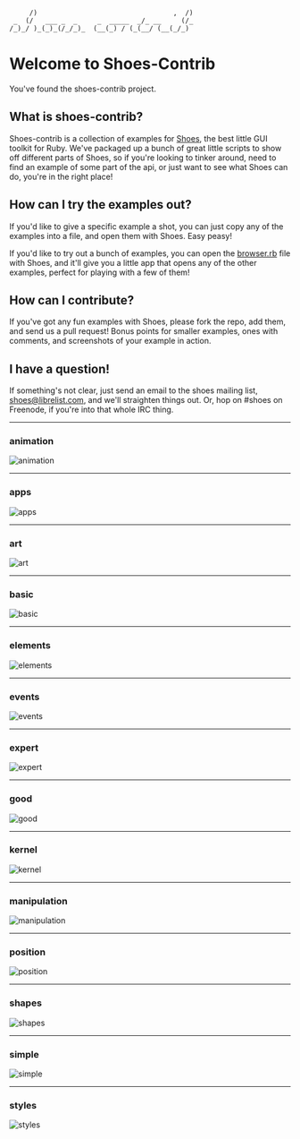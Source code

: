          /)                                  ,  /)
     _  (/   ___ _  _     _  _____  _/_ __     (/_
    /_)_/ )_(_)_(/_/_)_  (__(_) / (_(__/ (__(_/_) 
                                               
# Welcome to Shoes-Contrib

You've found the shoes-contrib project.

## What is shoes-contrib?

Shoes-contrib is a collection of examples for [Shoes](http://shoesrb.com/),
the best little GUI toolkit for Ruby. We've packaged up a bunch of great
little scripts to show off different parts of Shoes, so if you're looking
to tinker around, need to find an example of some part of the api, or just
want to see what Shoes can do, you're in the right place!

## How can I try the examples out?

If you'd like to give a specific example a shot, you can just copy any of
the examples into a file, and open them with Shoes. Easy peasy!

If you'd like to try out a bunch of examples, you can open the [browser.rb](http://github.com/shoes/shoes-contrib/blob/master/browser.rb)
file with Shoes, and it'll give you a little app that opens any of the other
examples, perfect for playing with a few of them!

## How can I contribute?

If you've got any fun examples with Shoes, please fork the repo, add them, and
send us a pull request! Bonus points for smaller examples, ones with comments,
and screenshots of your example in action.

## I have a question!

If something's not clear, just send an email to the shoes mailing list, shoes@librelist.com, and we'll straighten things out. Or, hop on #shoes on Freenode, if you're into that whole IRC thing.

<!--
TODO `animation/pulsate.rb` references an image that doesn't exist.
TODO `app/download-and-save.rb` references an image that should be locally cached and another that doesn't exist.
TODO `basic/class-book.rb` doesn't run.
TODO `basic/url-shoes-subclassing.rb` doesn't run.
TODO `elements/image-icon.rb` references an image which should be locally cached.
TODO `expert/funnies.rb` doesn't work.  It's probably referencing online data which doesn't exist.
TODO `kernel/debug.rb` doesn't work.
TODO `simple/bounce.rb` references images which don't exist.
TODO `simple/form.rb` references images which don't exist.
TODO `simple/video.rb` doesn't work.  It's probably referencing online data which doesn't exist.
-->


---
### animation
![animation](default-thumbnail.png)

---
### apps
![apps](default-thumbnail.png)

---
### art
![art](default-thumbnail.png)

---
### basic
![basic](default-thumbnail.png)

---
### elements
![elements](default-thumbnail.png)

---
### events
![events](default-thumbnail.png)

---
### expert
![expert](default-thumbnail.png)

---
### good
![good](default-thumbnail.png)

---
### kernel
![kernel](default-thumbnail.png)

---
### manipulation
![manipulation](default-thumbnail.png)

---
### position
![position](default-thumbnail.png)

---
### shapes
![shapes](default-thumbnail.png)

---
### simple
![simple](default-thumbnail.png)

---
### styles
![styles](default-thumbnail.png)

